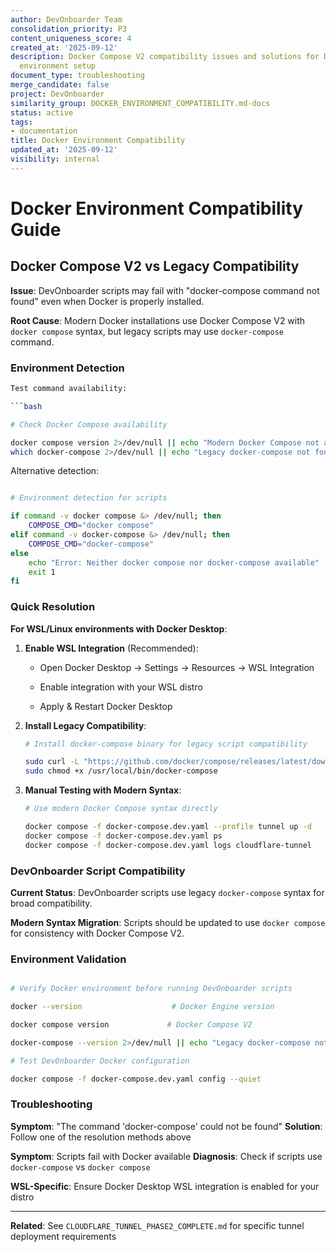 ```yaml
---
author: DevOnboarder Team
consolidation_priority: P3
content_uniqueness_score: 4
created_at: '2025-09-12'
description: Docker Compose V2 compatibility issues and solutions for DevOnboarder
  environment setup
document_type: troubleshooting
merge_candidate: false
project: DevOnboarder
similarity_group: DOCKER_ENVIRONMENT_COMPATIBILITY.md-docs
status: active
tags:
- documentation
title: Docker Environment Compatibility
updated_at: '2025-09-12'
visibility: internal
---
```


# Docker Environment Compatibility Guide

## Docker Compose V2 vs Legacy Compatibility

**Issue**: DevOnboarder scripts may fail with "docker-compose command not found" even when Docker is properly installed.

**Root Cause**: Modern Docker installations use Docker Compose V2 with `docker compose` syntax, but legacy scripts may use `docker-compose` command.

### Environment Detection

```bash
Test command availability:

```bash

# Check Docker Compose availability

docker compose version 2>/dev/null || echo "Modern Docker Compose not available"
which docker-compose 2>/dev/null || echo "Legacy docker-compose not found"

```

Alternative detection:

```bash

# Environment detection for scripts

if command -v docker compose &> /dev/null; then
    COMPOSE_CMD="docker compose"
elif command -v docker-compose &> /dev/null; then
    COMPOSE_CMD="docker-compose"
else
    echo "Error: Neither docker compose nor docker-compose available"
    exit 1
fi

```

### Quick Resolution

**For WSL/Linux environments with Docker Desktop**:

1. **Enable WSL Integration** (Recommended):

   - Open Docker Desktop → Settings → Resources → WSL Integration

   - Enable integration with your WSL distro

   - Apply & Restart Docker Desktop

1. **Install Legacy Compatibility**:

   ```bash
   # Install docker-compose binary for legacy script compatibility

   sudo curl -L "https://github.com/docker/compose/releases/latest/download/docker-compose-$(uname -s)-$(uname -m)" -o /usr/local/bin/docker-compose
   sudo chmod +x /usr/local/bin/docker-compose
   ```

1. **Manual Testing with Modern Syntax**:

   ```bash
   # Use modern Docker Compose syntax directly

   docker compose -f docker-compose.dev.yaml --profile tunnel up -d
   docker compose -f docker-compose.dev.yaml ps
   docker compose -f docker-compose.dev.yaml logs cloudflare-tunnel
   ```

### DevOnboarder Script Compatibility

**Current Status**: DevOnboarder scripts use legacy `docker-compose` syntax for broad compatibility.

**Modern Syntax Migration**: Scripts should be updated to use `docker compose` for consistency with Docker Compose V2.

### Environment Validation

```bash

# Verify Docker environment before running DevOnboarder scripts

docker --version                    # Docker Engine version

docker compose version             # Docker Compose V2

docker-compose --version 2>/dev/null || echo "Legacy docker-compose not available"

# Test DevOnboarder Docker configuration

docker compose -f docker-compose.dev.yaml config --quiet

```

### Troubleshooting

**Symptom**: "The command 'docker-compose' could not be found"
**Solution**: Follow one of the resolution methods above

**Symptom**: Scripts fail with Docker available
**Diagnosis**: Check if scripts use `docker-compose` vs `docker compose`

**WSL-Specific**: Ensure Docker Desktop WSL integration is enabled for your distro

---

**Related**: See `CLOUDFLARE_TUNNEL_PHASE2_COMPLETE.md` for specific tunnel deployment requirements

